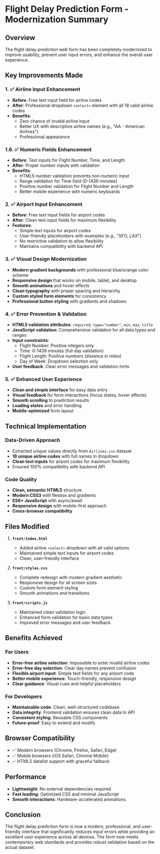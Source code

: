 # Flight Delay Prediction Form - Modernization Summary

## Overview
The flight delay prediction web form has been completely modernized to improve usability, prevent user input errors, and enhance the overall user experience.

## Key Improvements Made

### 1. ✅ Airline Input Enhancement
- **Before**: Free text input field for airline codes
- **After**: Professional dropdown `<select>` element with all 18 valid airline codes
- **Benefits**: 
  - Zero chance of invalid airline input
  - Better UX with descriptive airline names (e.g., "AA - American Airlines")
  - Professional appearance

### 1.6. ✅ Numeric Fields Enhancement
- **Before**: Text inputs for Flight Number, Time, and Length
- **After**: Proper number inputs with validation
- **Benefits**:
  - HTML5 number validation prevents non-numeric input
  - Range validation for Time field (0-1439 minutes)
  - Positive number validation for Flight Number and Length
  - Better mobile experience with numeric keyboards

### 2. ✅ Airport Input Enhancement  
- **Before**: Free text input fields for airport codes
- **After**: Clean text input fields for maximum flexibility
- **Features**:
  - Simple text inputs for airport codes
  - User-friendly placeholders with examples (e.g., "SFO, LAX")
  - No restrictive validation to allow flexibility
  - Maintains compatibility with backend API

### 3. ✅ Visual Design Modernization
- **Modern gradient backgrounds** with professional blue/orange color scheme
- **Responsive design** that works on mobile, tablet, and desktop
- **Smooth animations** and hover effects
- **Clean typography** with proper spacing and hierarchy
- **Custom styled form elements** for consistency
- **Professional button styling** with gradients and shadows

### 4. ✅ Error Prevention & Validation
- **HTML5 validation attributes**: `required`, `type="number"`, `min`, `max`, `title`
- **JavaScript validation**: Comprehensive validation for all data types and ranges
- **Input constraints**: 
  - Flight Number: Positive integers only
  - Time: 0-1439 minutes (full day validation)
  - Flight Length: Positive numbers (distance in miles)
  - Day of Week: Dropdown selection only
- **User feedback**: Clear error messages and validation hints

### 5. ✅ Enhanced User Experience
- **Clean and simple interface** for easy data entry
- **Visual feedback** for form interactions (focus states, hover effects)
- **Smooth scrolling** to prediction results
- **Loading states** and error handling
- **Mobile-optimized** form layout

## Technical Implementation

### Data-Driven Approach
- Extracted unique values directly from `Airlines.csv` dataset
- **18 unique airline codes** with full names in dropdown
- **Clean text inputs** for airport codes for maximum flexibility
- Ensured 100% compatibility with backend API

### Code Quality
- **Clean, semantic HTML5** structure
- **Modern CSS3** with flexbox and gradients
- **ES6+ JavaScript** with async/await
- **Responsive design** with mobile-first approach
- **Cross-browser compatibility**

## Files Modified

1. **`front/index.html`**
   - Added airline `<select>` dropdown with all valid options
   - Maintained simple text inputs for airport codes
   - Clean, user-friendly interface

2. **`front/styles.css`**
   - Complete redesign with modern gradient aesthetic
   - Responsive design for all screen sizes
   - Custom form element styling
   - Smooth animations and transitions

3. **`front/scripts.js`**
   - Maintained clean validation logic
   - Enhanced form validation for basic data types
   - Improved error messages and user feedback

## Benefits Achieved

### For Users
- **Error-free airline selection**: Impossible to enter invalid airline codes
- **Error-free day selection**: Clear day names prevent confusion
- **Flexible airport input**: Simple text fields for any airport code
- **Better mobile experience**: Touch-friendly, responsive design
- **Clear guidance**: Visual cues and helpful placeholders

### For Developers
- **Maintainable code**: Clean, well-structured codebase
- **Data integrity**: Frontend validation ensures clean data to API
- **Consistent styling**: Reusable CSS components
- **Future-proof**: Easy to extend and modify

## Browser Compatibility
- ✅ Modern browsers (Chrome, Firefox, Safari, Edge)
- ✅ Mobile browsers (iOS Safari, Chrome Mobile)
- ✅ HTML5 datalist support with graceful fallback

## Performance
- **Lightweight**: No external dependencies required
- **Fast loading**: Optimized CSS and minimal JavaScript
- **Smooth interactions**: Hardware-accelerated animations

## Conclusion
The flight delay prediction form is now a modern, professional, and user-friendly interface that significantly reduces input errors while providing an excellent user experience across all devices. The form now meets contemporary web standards and provides robust validation based on the actual dataset.
